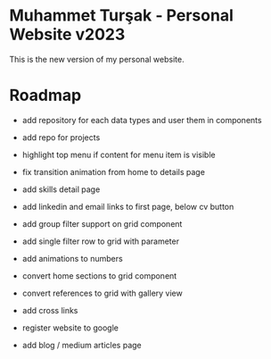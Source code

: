 # Muhammet Turşak - Personal Website v2023

This is the new version of my personal website.

# Roadmap
* add repository for each data types and user them in components
* add repo for projects
* highlight top menu if content for menu item is visible
* fix transition animation from home to details page
* add skills detail page
* add linkedin and email links to first page, below cv button
* add group filter support on grid component
* add single filter row to grid with parameter
* add animations to numbers
* convert home sections to grid component
* convert references to grid with gallery view
* add cross links

* register website to google
* add blog / medium articles page


